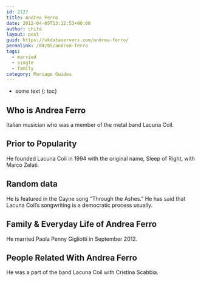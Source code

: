 ```yaml
---
id: 2127
title: Andrea Ferro
date: 2012-04-05T13:12:53+00:00
author: chito
layout: post
guid: https://ukdataservers.com/andrea-ferro/
permalink: /04/05/andrea-ferro  
tags:
  - married
  - single
  - family
category: Mariage Guides
---
```


* some text
{: toc}


## Who is  Andrea Ferro
                  
                  
                  
Italian musician who was a member of the metal band Lacuna Coil.
                  
                
                
                
## Prior to Popularity 
                  
                  
                  
He founded Lacuna Coil in 1994 with the original name, Sleep of Right, with Marco Zelati.
                  
                
                
                
## Random data 
                  
                  
                  
He is featured in the Cayne song &#8220;Through the Ashes.&#8221; He has said that Lacuna Coil&#8217;s songwriting is a democratic process usually.
                  
                
                
                
## Family & Everyday Life of Andrea Ferro
                  
                  
                  
He married Paola Penny Gigliotti in September 2012.
                  
                
                
                
## People Related With  Andrea Ferro
                  
                  
                  
He was a part of the band Lacuna Coil with Cristina Scabbia.
                  
                
              
            
          
          
          
    
    
  
